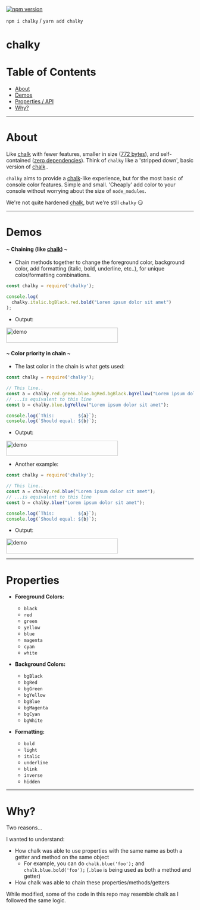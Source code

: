 [![npm version](https://badge.fury.io/js/chalky.svg)](https://badge.fury.io/js/chalky)

`npm i chalky` / `yarn add chalky`

# chalky

# Table of Contents

 - [About](#about)
 - [Demos](#demos)
 - [Properties / API](#properties)
 - [Why?](#why)

 ---

# About

Like [chalk](https://www.npmjs.com/package/chalk) with fewer features, smaller in size ([772 bytes](https://bundlephobia.com/result?p=chalky@)), and self-contained ([zero dependencies](https://www.npmjs.com/package/chalky?activeTab=dependencies)).  Think of `chalky` like a 'stripped down', basic version of [chalk](https://www.npmjs.com/package/chalk).. 

`chalky` aims to provide a [chalk](https://www.npmjs.com/package/chalk)-like experience, but for the most basic of console color features. Simple and small. 'Cheaply' add color to your console without worrying about the size of `node_modules`.

We're not quite hardened [chalk](https://www.npmjs.com/package/chalk), but we're still `chalky` :smirk: 

 ---

# Demos

#### ~ Chaining (like [chalk](https://www.npmjs.com/package/chalk)) ~

  - Chain methods together to change the foreground color, background color, add formatting (italic, bold, underline, etc..), for unique color/formatting combinations.

```javascript
const chalky = require('chalky');

console.log(
  chalky.italic.bgBlack.red.bold("Lorem ipsum dolor sit amet")
);
```

 - Output:
<img src="https://raw.githubusercontent.com/oze4/chalky/master/docs/demo_0.png" width="300" height="40" alt="demo"/>

#### ~ Color priority in chain ~

 - The last color in the chain is what gets used:

```javascript
const chalky = require('chalky');

// This line..
const a = chalky.red.green.blue.bgRed.bgBlack.bgYellow("Lorem ipsum dolor sit amet");
// ...is equivalent to this line
const b = chalky.blue.bgYellow("Lorem ipsum dolor sit amet");

console.log(`This:         ${a}`);
console.log(`Should equal: ${b}`);
```
 - Output:
<img src="https://raw.githubusercontent.com/oze4/chalky/master/docs/demo_1.png" width="300" height="40" alt="demo"/>

  - Another example:

```javascript
const chalky = require('chalky');

// This line..
const a = chalky.red.blue("Lorem ipsum dolor sit amet");
// ...is equivalent to this line
const b = chalky.blue("Lorem ipsum dolor sit amet");

console.log(`This:         ${a}`);
console.log(`Should equal: ${b}`);
```

 - Output:
<img src="https://raw.githubusercontent.com/oze4/chalky/master/docs/demo_2.png" width="300" height="40" alt="demo"/>

---

# Properties

 - **Foreground Colors:**
   - `black`
   - `red`
   - `green`
   - `yellow`
   - `blue`
   - `magenta`
   - `cyan`
   - `white`
   
 - **Background Colors:**
   - `bgBlack`
   - `bgRed`
   - `bgGreen`
   - `bgYellow`
   - `bgBlue`
   - `bgMagenta`
   - `bgCyan`
   - `bgWhite`
 
 - **Formatting:**
   - `bold`
   - `light`
   - `italic`
   - `underline`
   - `blink`
   - `inverse`
   - `hidden`

---
   
# Why?

Two reasons... 

I wanted to understand:
 - How chalk was able to use properties with the same name as both a getter and method on the same object
   - For example, you can do `chalk.blue('foo');` and `chalk.blue.bold('foo');` (`.blue` is being used as both a method and getter)
 - How chalk was able to chain these properties/methods/getters
 
 While modified, some of the code in this repo may resemble chalk as I followed the same logic.
